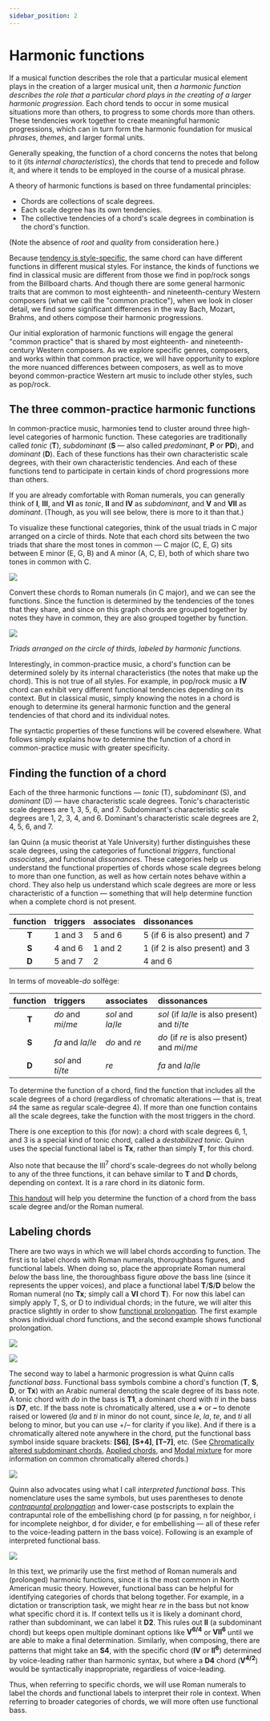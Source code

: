 ```yaml
---
sidebar_position: 2
---
```


# Harmonic functions

If a musical function describes the role that a particular musical element plays in the creation of a larger musical unit, then _a harmonic function describes the role that a particular chord plays in the creating of a larger harmonic progression_. Each chord tends to occur in some musical situations more than others, to progress to some chords more than others. These tendencies work together to create meaningful harmonic progressions, which can in turn form the harmonic foundation for musical _phrases_, _themes_, and larger formal units.

Generally speaking, the function of a chord concerns the notes that belong to it (its _internal characteristics_), the chords that tend to precede and follow it, and where it tends to be employed in the course of a musical phrase.

A theory of harmonic functions is based on three fundamental principles:

- Chords are collections of scale degrees.
- Each scale degree has its own tendencies.
- The collective tendencies of a chord's scale degrees in combination is the chord's function.

(Note the absence of _root_ and _quality_ from consideration here.)

Because [tendency is style-specific](tendency.html), the same chord can have different functions in different musical styles. For instance, the kinds of functions we find in classical music are different from those we find in pop/rock songs from the Billboard charts. And though there are some general harmonic traits that are common to most eighteenth- and nineteenth-century Western composers (what we call the "common practice"), when we look in closer detail, we find some significant differences in the way Bach, Mozart, Brahms, and others compose their harmonic progressions.

Our initial exploration of harmonic functions will engage the general "common practice" that is shared by most eighteenth- and nineteenth-century Western composers. As we explore specific genres, composers, and works within that common practice, we will have opportunity to explore the more nuanced differences between composers, as well as to move beyond common-practice Western art music to include other styles, such as pop/rock.

## The three common-practice harmonic functions

In common-practice music, harmonies tend to cluster around three high-level categories of harmonic function. These categories are traditionally called _tonic_ (**T**), _subdominant_ (**S** — also called _predominant_, **P** or **PD**), and _dominant_ (**D**). Each of these functions has their own characteristic scale degrees, with their own characteristic tendencies. And each of these functions tend to participate in certain kinds of chord progressions more than others.

If you are already comfortable with Roman numerals, you can generally think of **I**, **III**, and **VI** as _tonic_, **II** and **IV** as _subdominant_, and **V** and **VII** as _dominant_. (Though, as you will see below, there is more to it than that.)

To visualize these functional categories, think of the usual triads in C major arranged on a circle of thirds. Note that each chord sits between the two triads that share the most tones in common — C major (C, E, G) sits between E minor (E, G, B) and A minor (A, C, E), both of which share two tones in common with C.

<img src="/Graphics/harmony/circleOfThirds-leadSheet.png" />

Convert these chords to Roman numerals (in C major), and we can see the functions. Since the function is determined by the tendencies of the tones that they share, and since on this graph chords are grouped together by notes they have in common, they are also grouped together by function.

<img src="/Graphics/harmony/circleOfThirds-functions.png" />

_Triads arranged on the circle of thirds, labeled by harmonic functions._

Interestingly, in common-practice music, a chord's function can be determined solely by its internal characteristics (the notes that make up the chord). This is not true of all styles. For example, in pop/rock music a **IV** chord can exhibit very different functional tendencies depending on its context. But in classical music, simply knowing the notes in a chord is enough to determine its general harmonic function and the general tendencies of that chord and its individual notes.

The syntactic properties of these functions will be covered elsewhere. What follows simply explains how to determine the function of a chord in common-practice music with greater specificity.

## Finding the function of a chord

Each of the three harmonic functions — _tonic_ (T), _subdominant_ (S), and _dominant_ (D) — have characteristic scale degrees. Tonic's characteristic scale degrees are 1, 3, 5, 6, and 7. Subdominant's characteristic scale degrees are 1, 2, 3, 4, and 6. Dominant's characteristic scale degrees are 2, 4, 5, 6, and 7.

Ian Quinn (a music theorist at Yale University) further distinguishes these scale degrees, using the categories of functional _triggers_, functional _associates_, and functional _dissonances_. These categories help us understand the functional properties of chords whose scale degrees belong to more than one function, as well as how certain notes behave within a chord. They also help us understand which scale degrees are more or less characteristic of a function ― something that will help determine function when a complete chord is not present.

| function | triggers | associates | dissonances                    |
| :------: | :------- | :--------- | :----------------------------- |
|  **T**   | 1 and 3  | 5 and 6    | 5 (if 6 is also present) and 7 |
|  **S**   | 4 and 6  | 1 and 2    | 1 (if 2 is also present) and 3 |
|  **D**   | 5 and 7  | 2          | 4 and 6                        |

In terms of moveable-_do_ solfège:

| function | triggers            | associates          | dissonances                                        |
| :------: | :------------------ | :------------------ | :------------------------------------------------- |
|  **T**   | _do_ and _mi_/_me_  | _sol_ and _la_/_le_ | _sol_ (if _la_/_le_ is also present) and _ti_/_te_ |
|  **S**   | _fa_ and _la_/_le_  | _do_ and _re_       | _do_ (if _re_ is also present) and _mi_/_me_       |
|  **D**   | _sol_ and _ti_/_te_ | _re_                | _fa_ and _la_/_le_                                 |

To determine the function of a chord, find the function that includes all the scale degrees of a chord (regardless of chromatic alterations ― that is, treat &#9839;4 the same as regular scale-degree 4). If more than one function contains all the scale degrees, take the function with the most triggers in the chord.

There is one exception to this (for now): a chord with scale degrees 6, 1, and 3 is a special kind of tonic chord, called a _destabilized tonic_. Quinn uses the special functional label is **Tx**, rather than simply **T**, for this chord.

Also note that because the III<sup>7</sup> chord's scale-degrees do not wholly belong to any of the three functions, it can behave similar to **T** and **D** chords, depending on context. It is a rare chord in its diatonic form.

[This handout](/Graphics/Handouts/HarmoniesByBassScaleDegree.pdf) will help you determine the function of a chord from the bass scale degree and/or the Roman numeral.

## Labeling chords

There are two ways in which we will label chords according to function. The first is to label chords with Roman numerals, thoroughbass figures, and functional labels. When doing so, place the appropriate Roman numeral _below_ the bass line, the thoroughbass figure _above_ the bass line (since it represents the upper voices), and place a functional label **T**/**S**/**D** below the Roman numeral (no **Tx**; simply call a **VI** chord **T**). For now this label can simply apply T, S, or D to individual chords; in the future, we will alter this practice slightly in order to show [functional prolongation](harmonicSyntax2.html). The first example shows individual chord functions, and the second example shows functional prolongation.

![](/Graphics/harmony/RNsIndividualFunctions.png)

![](/Graphics/harmony/RNsFunctionalProlongation.png)

The second way to label a harmonic progression is what Quinn calls _functional bass_. Functional bass symbols combine a chord's function (**T**, **S**, **D**, or **Tx**) with an Arabic numeral denoting the scale degree of its bass note. A tonic chord with _do_ in the bass is **T1**, a dominant chord with _ti_ in the bass is **D7**, etc. If the bass note is chromatically altered, use a **+** or **–** to denote raised or lowered (_la_ and _ti_ in minor do not count, since _le_, _la_, _te_, and _ti_ all belong to minor, but you can use +/– for clarity if you like). And if there is a chromatically altered note anywhere in the chord, put the functional bass symbol inside square brackets: **[S6]**, **[S+4]**, **[T–7]**, etc. (See [Chromatically altered subdominant chords](alteredSubdominants), [Applied chords](appliedChords), and [Modal mixture](modalMixture) for more information on common chromatically altered chords.)

![](/Graphics/harmony/FunctionalBassFunctions.png)

Quinn also advocates using what I call _interpreted functional bass_. This nomenclature uses the same symbols, but uses parentheses to denote [_contrapuntal prolongation_](http://openmusictheory.com/harmonicSyntax2) and lower-case postscripts to explain the contrapuntal role of the embellishing chord (p for passing, n for neighbor, i for incomplete neighbor, d for divider, e for embellishing — all of these refer to the voice-leading pattern in the bass voice). Following is an example of interpreted functional bass.

![](/Graphics/harmony/InterpretedFunctionalBass.png)

In this text, we primarily use the first method of Roman numerals and (prolonged) harmonic functions, since it is the most common in North American music theory. However, functional bass can be helpful for identifying categories of chords that belong together. For example, in a dictation or transcription task, we might hear _re_ in the bass but not know what specific chord it is. If context tells us it is likely a dominant chord, rather than subdominant, we can label it **D2**. This rules out **II** (a subdominant chord) but keeps open multiple dominant options like **V<sup>6/4</sup>** or **VII<sup>6</sup>** until we are able to make a final determination. Similarly, when composing, there are patterns that might take an **S4**, with the specific chord (**IV** or **II<sup>6</sup>**) determined by voice-leading rather than harmonic syntax, but where a **D4** chord (**V<sup>4/2</sup>**) would be syntactically inappropriate, regardless of voice-leading.

Thus, when referring to specific chords, we will use Roman numerals to label the chords and functional labels to interpret their role in context. When referring to broader categories of chords, we will more often use functional bass.
